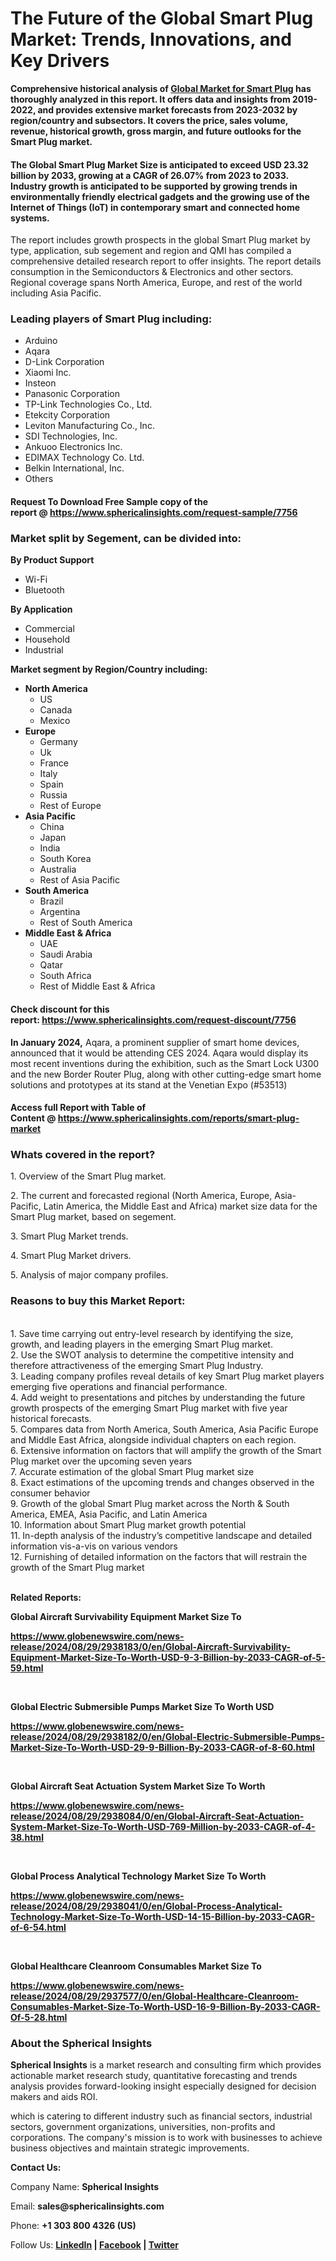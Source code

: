 <div class="content-title">
<h1>The Future of the Global Smart Plug Market: Trends, Innovations, and Key Drivers</h1>
<p><strong>Comprehensive historical analysis of&nbsp;<a href="https://www.sphericalinsights.com/reports/smart-plug-market" target="_blank" rel="noopener">Global Market for Smart Plug</a>&nbsp;has thoroughly analyzed in this report. It offers data and insights from 2019-2022, and provides extensive market forecasts from 2023-2032 by region/country and subsectors. It covers the price, sales volume, revenue, historical growth, gross margin, and future outlooks for the Smart Plug market.</strong></p>
<h4><strong>The Global Smart Plug Market Size is anticipated to exceed USD 23.32 billion by 2033, growing at a CAGR of 26.07% from 2023 to 2033. Industry growth is anticipated to be supported by growing trends in environmentally friendly electrical gadgets and the growing use of the Internet of Things (IoT) in contemporary smart and connected home systems.</strong></h4>
<p>The report includes growth prospects in the global Smart Plug market by type, application, sub segement and region and QMI has compiled a comprehensive detailed research report to offer insights. The report details consumption in the Semiconductors &amp; Electronics and other sectors. Regional coverage spans North America, Europe, and rest of the world including Asia Pacific.</p>
<h3><strong>Leading players of Smart Plug including:</strong></h3>
<ul>
<li>Arduino</li>
<li>Aqara</li>
<li>D-Link Corporation</li>
<li>Xiaomi Inc.</li>
<li>Insteon</li>
<li>Panasonic Corporation</li>
<li>TP-Link Technologies Co., Ltd.</li>
<li>Etekcity Corporation</li>
<li>Leviton Manufacturing Co., Inc.</li>
<li>SDI Technologies, Inc.</li>
<li>Ankuoo Electronics Inc.</li>
<li>EDIMAX Technology Co. Ltd.</li>
<li>Belkin International, Inc.</li>
<li>Others &nbsp;</li>
</ul>
<h4>Request To Download Free Sample copy of the report&nbsp;@&nbsp;<a href="https://www.sphericalinsights.com/request-sample/7756" target="_blank" rel="noopener">https://www.sphericalinsights.com/request-sample/7756</a></h4>
<h3><strong>Market split by Segement, can be divided into:</strong></h3>
<p><strong>By Product Support</strong></p>
<ul>
<li>Wi-Fi</li>
<li>Bluetooth</li>
</ul>
<p><strong>By</strong><strong>&nbsp;Application</strong></p>
<ul>
<li>Commercial</li>
<li>Household</li>
<li>Industrial</li>
</ul>
<p><strong>Market segment by Region/Country including:</strong></p>
<ul>
<li><strong>North America</strong>
<ul>
<li>US</li>
<li>Canada</li>
<li>Mexico</li>
</ul>
</li>
<li><strong>Europe</strong>
<ul>
<li>Germany</li>
<li>Uk</li>
<li>France</li>
<li>Italy</li>
<li>Spain</li>
<li>Russia</li>
<li>Rest of Europe</li>
</ul>
</li>
<li><strong>Asia Pacific</strong>
<ul>
<li>China</li>
<li>Japan</li>
<li>India</li>
<li>South Korea</li>
<li>Australia</li>
<li>Rest of Asia Pacific</li>
</ul>
</li>
<li><strong>South America</strong>
<ul>
<li>Brazil</li>
<li>Argentina</li>
<li>Rest of South America</li>
</ul>
</li>
<li><strong>Middle East &amp; Africa</strong>
<ul>
<li>UAE</li>
<li>Saudi Arabia</li>
<li>Qatar</li>
<li>South Africa</li>
<li>Rest of Middle East &amp; Africa</li>
</ul>
</li>
</ul>
<h4>Check discount for this report:&nbsp;<a href="https://www.sphericalinsights.com/request-discount/7756" target="_blank" rel="noopener">https://www.sphericalinsights.com/request-discount/7756</a></h4>
<p><strong>In January 2024,</strong>&nbsp;Aqara, a prominent supplier of smart home devices, announced that it would be attending CES 2024. Aqara would display its most recent inventions during the exhibition, such as the Smart Lock U300 and the new Border Router Plug, along with other cutting-edge smart home solutions and prototypes at its stand at the Venetian Expo (#53513)</p>
<h4>Access full Report with Table of Content&nbsp;@&nbsp;<a href="https://www.sphericalinsights.com/reports/smart-plug-market" target="_blank" rel="noopener">https://www.sphericalinsights.com/reports/smart-plug-market</a></h4>
<h3><strong>Whats covered in the report?</strong></h3>
<p>1. Overview of the Smart Plug market.</p>
<p>2. The current and forecasted regional (North America, Europe, Asia-Pacific, Latin America, the Middle East and Africa) market size data for the Smart Plug market, based on segement.</p>
<p>3. Smart Plug Market trends.</p>
<p>4. Smart Plug Market drivers.</p>
<p>5. Analysis of major company profiles.</p>
<h3><strong>Reasons to buy this Market Report:</strong></h3>
<p><br />1. Save time carrying out entry-level research by identifying the size, growth, and leading players in the emerging Smart Plug market.<br />2. Use the SWOT analysis to determine the competitive intensity and therefore attractiveness of the emerging Smart Plug Industry.<br />3. Leading company profiles reveal details of key Smart Plug market players emerging five operations and financial performance.<br />4. Add weight to presentations and pitches by understanding the future growth prospects of the emerging Smart Plug market with five year historical forecasts.<br />5. Compares data from North America, South America, Asia Pacific Europe and Middle East Africa, alongside individual chapters on each region.<br />6. Extensive information on factors that will amplify the growth of the Smart Plug market over the upcoming seven years<br />7. Accurate estimation of the global Smart Plug market size<br />8. Exact estimations of the upcoming trends and changes observed in the consumer behavior<br />9. Growth of the global Smart Plug market across the North &amp; South America, EMEA, Asia Pacific, and Latin America<br />10. Information about Smart Plug market growth potential<br />11. In-depth analysis of the industry&rsquo;s competitive landscape and detailed information vis-a-vis on various vendors<br />12. Furnishing of detailed information on the factors that will restrain the growth of the Smart Plug market<br /><br /></p>
<p><strong>Related Reports:&nbsp;</strong></p>
<p><strong>Global Aircraft Survivability Equipment Market Size To</strong></p>
<p><strong><a href="https://www.globenewswire.com/news-release/2024/08/29/2938183/0/en/Global-Aircraft-Survivability-Equipment-Market-Size-To-Worth-USD-9-3-Billion-by-2033-CAGR-of-5-59.html">https://www.globenewswire.com/news-release/2024/08/29/2938183/0/en/Global-Aircraft-Survivability-Equipment-Market-Size-To-Worth-USD-9-3-Billion-by-2033-CAGR-of-5-59.html</a></strong></p>
<p><strong>&nbsp;</strong></p>
<p><strong>Global Electric Submersible Pumps Market Size To Worth USD</strong></p>
<p><strong><a href="https://www.globenewswire.com/news-release/2024/08/29/2938182/0/en/Global-Electric-Submersible-Pumps-Market-Size-To-Worth-USD-29-9-Billion-By-2033-CAGR-of-8-60.html">https://www.globenewswire.com/news-release/2024/08/29/2938182/0/en/Global-Electric-Submersible-Pumps-Market-Size-To-Worth-USD-29-9-Billion-By-2033-CAGR-of-8-60.html</a>&nbsp;</strong></p>
<p><strong>&nbsp;</strong></p>
<p><strong>Global Aircraft Seat Actuation System Market Size To Worth</strong></p>
<p><strong><a href="https://www.globenewswire.com/news-release/2024/08/29/2938084/0/en/Global-Aircraft-Seat-Actuation-System-Market-Size-To-Worth-USD-769-Million-by-2033-CAGR-of-4-38.html">https://www.globenewswire.com/news-release/2024/08/29/2938084/0/en/Global-Aircraft-Seat-Actuation-System-Market-Size-To-Worth-USD-769-Million-by-2033-CAGR-of-4-38.html</a></strong></p>
<p><strong>&nbsp;</strong></p>
<p><strong>Global Process Analytical Technology Market Size To Worth</strong></p>
<p><strong><a href="https://www.globenewswire.com/news-release/2024/08/29/2938041/0/en/Global-Process-Analytical-Technology-Market-Size-To-Worth-USD-14-15-Billion-by-2033-CAGR-of-6-54.html">https://www.globenewswire.com/news-release/2024/08/29/2938041/0/en/Global-Process-Analytical-Technology-Market-Size-To-Worth-USD-14-15-Billion-by-2033-CAGR-of-6-54.html</a>&nbsp;</strong></p>
<p><strong>&nbsp;</strong></p>
<p><strong>Global Healthcare Cleanroom Consumables Market Size To</strong></p>
<p><strong><a href="https://www.globenewswire.com/news-release/2024/08/29/2937577/0/en/Global-Healthcare-Cleanroom-Consumables-Market-Size-To-Worth-USD-16-9-Billion-By-2033-CAGR-Of-5-28.html">https://www.globenewswire.com/news-release/2024/08/29/2937577/0/en/Global-Healthcare-Cleanroom-Consumables-Market-Size-To-Worth-USD-16-9-Billion-By-2033-CAGR-Of-5-28.html</a></strong></p>
<h3><strong>About the Spherical Insights</strong></h3>
<p><strong>Spherical Insights</strong>&nbsp;is a market research and consulting firm which provides actionable market research study, quantitative forecasting and trends analysis provides forward-looking insight especially designed for decision makers and aids ROI.</p>
<p>which is catering to different industry such as financial sectors, industrial sectors, government organizations, universities, non-profits and corporations. The company's mission is to work with businesses to achieve business objectives and maintain strategic improvements.</p>
<p><strong>Contact Us:</strong></p>
<p>Company Name:&nbsp;<strong>Spherical Insights</strong></p>
<p>Email:&nbsp;<strong>sales@sphericalinsights.com</strong></p>
<p>Phone:&nbsp;<strong>+1 303 800 4326 (US)</strong></p>
<p>Follow Us:&nbsp;<strong><a href="https://www.linkedin.com/company/spherical-insight/"><u>LinkedIn</u></a>&nbsp;|&nbsp;<a href="https://www.facebook.com/sphericalinsights22"><u>Facebook</u></a>&nbsp;|&nbsp;<a href="https://twitter.com/SInsights_US"><u>Twitter</u></a></strong></p>
</div>
